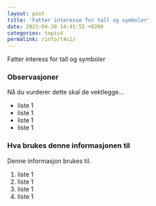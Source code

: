 ```yaml
---
layout: post
title: 'Fatter interesse for tall og symboler'
date: 2021-04-30 14:41:55 +0200
categories: topic4
permalink: /info/t4s1/
---
```


Fatter interess for tall og symboler

### Observasjoner

Nå du vurderer dette skal de vektlegge...

- liste 1
- liste 1
- liste 1
- liste 1

### Hva brukes denne informasjonen til

Denne informasjon brukes til.

1. liste 1
2. liste 1
3. liste 1
4. liste 1
